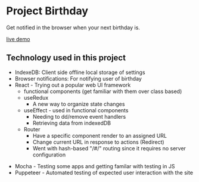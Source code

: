 # Project Birthday
Get notified in the browser when your next birthday is.

[live demo](https://gurgalex.github.io/project-birthday/)

## Technology used in this project
* IndexeDB: Client side offline local storage of settings
* Browser notifications: For notifying user of birthday
* React - Trying out a popular web UI framework
  - functional components (get familiar with them over class based)
  - useRedux
    - A new way to organize state changes
  - useEffect - used in functional components
    - Needing to dd/remove event handlers
    - Retrieving data from indexedDB
   - Router
     - Have a specific component render to an assigned URL
     - Change current URL in response to actions (Redirect)
     - Went with hash-based "/#/" routing since it requires no server configuration
- Mocha - Testing some apps and getting familar with testing in JS
- Puppeteer - Automated testing of expected user interaction with the site
